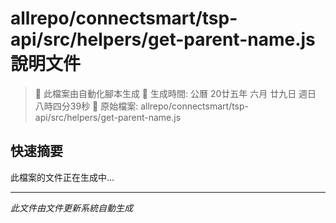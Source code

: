 # allrepo/connectsmart/tsp-api/src/helpers/get-parent-name.js 說明文件

> 🚧 此檔案由自動化腳本生成
> 📅 生成時間: 公曆 20廿五年 六月 廿九日 週日 八時四分39秒
> 📂 原始檔案: allrepo/connectsmart/tsp-api/src/helpers/get-parent-name.js

## 快速摘要
此檔案的文件正在生成中...

<!-- 實際使用時，這裡會是 Claude Code 生成的完整文件內容 -->

---
*此文件由文件更新系統自動生成*

